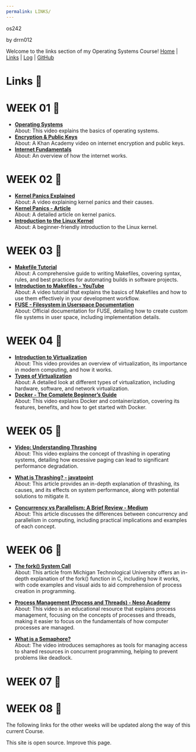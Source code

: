 ```yaml
---
permalink: LINKS/
---
```

os242

by drrn012

Welcome to the links section of my Operating Systems Course! [Home](https://yourhomeurl.com) | [Links](https://yourlinksurl.com) | [Log](https://github.com/drrn012/os241/TXT/mylog.txt) | [GitHub](https://github.com/drrn012/os242)

# Links 🔗

# WEEK 01 🚩
- **[Operating Systems](https://www.youtube.com/watch?v=bgBWp9EIlMM)**  
  About: This video explains the basics of operating systems.
- **[Encryption & Public Keys](https://www.khanacademy.org/computing/code-org/computers-and-the-internet/internet-works/v/the-internet-encrypt)**  
  About: A Khan Academy video on internet encryption and public keys.
- **[Internet Fundamentals](https://youtu.be/mQP0wqNT_DI?si=OMeU8yhdYTQdfnUp)**  
  About: An overview of how the internet works.

# WEEK 02 🚩
- **[Kernel Panics Explained](https://youtu.be/fvN98a_7AT4?si=FN0TtuZA7KHgCNM9)**  
  About: A video explaining kernel panics and their causes.
- **[Kernel Panics - Article](https://www.makeuseof.com/tag/dont-panic-everything-you-need-to-know-about-kernel-panics/)**  
  About: A detailed article on kernel panics.
- **[Introduction to the Linux Kernel](https://www.youtube.com/watch?v=wBp0Rb-ZJak)**  
  About: A beginner-friendly introduction to the Linux kernel.

# WEEK 03 🚩
- **[Makefile Tutorial](https://makefiletutorial.com)**  
  About: A comprehensive guide to writing Makefiles, covering syntax, rules, and best practices for automating builds in software projects.
- **[Introduction to Makefiles - YouTube](https://www.youtube.com/watch?v=F-a_BBAGfkE)**  
  About: A video tutorial that explains the basics of Makefiles and how to use them effectively in your development workflow.
- **[FUSE - Filesystem in Userspace Documentation](https://www.kernel.org/doc/html/latest/filesystems/fuse.html)**  
  About: Official documentation for FUSE, detailing how to create custom file systems in user space, including implementation details.

# WEEK 04 🚩
- **[Introduction to Virtualization](https://www.youtube.com/watch?v=f2i0CnUOniA?si=25NrFo8aG3WhUeD-)**  
  About: This video provides an overview of virtualization, its importance in modern computing, and how it works.
- **[Types of Virtualization](https://www.youtube.com/watch?v=p9yZNLeOj4s)**  
  About: A detailed look at different types of virtualization, including hardware, software, and network virtualization.
- **[Docker - The Complete Beginner’s Guide](https://www.youtube.com/watch?v=F-a_BBAGfkE?si=Ao7QWAHwqAm9MpnS)**  
  About: This video explains Docker and containerization, covering its features, benefits, and how to get started with Docker.

# WEEK 05 🚩
- **[Video: Understanding Thrashing](https://youtu.be/2quKyPnUShQ?si=1dbEtRdRszZlear2)**  
  About: This video explains the concept of thrashing in operating systems, detailing how excessive paging can lead to significant performance degradation.

- **[What is Thrashing? - javatpoint](https://www.javatpoint.com/what-is-thrash#:~:text=Thrashing%20is%20when%20the%20page,to%20be%20reduced%20or%20negligible.)**  
  About: This article provides an in-depth explanation of thrashing, its causes, and its effects on system performance, along with potential solutions to mitigate it.

- **[Concurrency vs Parallelism: A Brief Review - Medium](https://medium.com/@itIsMadhavan/concurrency-vs-parallelism-a-brief-review-b337c8dac350)**  
  About: This article discusses the differences between concurrency and parallelism in computing, including practical implications and examples of each concept.

# WEEK 06 🚩
- **[The fork() System Call](https://www.csl.mtu.edu/cs4411.ck/www/NOTES/process/fork/create.html)**  
  About: This article from Michigan Technological University offers an in-depth explanation of the fork() function in C, including how it works, with code examples and visual aids to aid comprehension of process creation in programming.

- **[Process Management (Process and Threads) - Neso Academy](https://youtu.be/OrM7nZcxXZU)**  
  About: This video is an educational resource that explains process management, focusing on the concepts of processes and threads, making it easier to focus on the fundamentals of how computer processes are managed.

- **[What is a Semaphore?](https://www.youtube.com/watch?v=ukM_zzrIeXs)**  
  About: The video introduces semaphores as tools for managing access to shared resources in concurrent programming, helping to prevent problems like deadlock.


# WEEK 07 🚩

# WEEK 08 🚩

The following links for the other weeks will be updated along the way of this current Course.

This site is open source. Improve this page.
